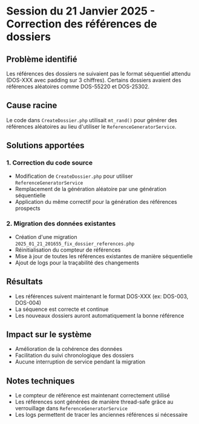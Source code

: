 # Session du 21 Janvier 2025 - Correction des références de dossiers

## Problème identifié
Les références des dossiers ne suivaient pas le format séquentiel attendu (DOS-XXX avec padding sur 3 chiffres). Certains dossiers avaient des références aléatoires comme DOS-55220 et DOS-25302.

## Cause racine
Le code dans `CreateDossier.php` utilisait `mt_rand()` pour générer des références aléatoires au lieu d'utiliser le `ReferenceGeneratorService`.

## Solutions apportées

### 1. Correction du code source
- Modification de `CreateDossier.php` pour utiliser `ReferenceGeneratorService`
- Remplacement de la génération aléatoire par une génération séquentielle
- Application du même correctif pour la génération des références prospects

### 2. Migration des données existantes
- Création d'une migration `2025_01_21_201655_fix_dossier_references.php`
- Réinitialisation du compteur de références
- Mise à jour de toutes les références existantes de manière séquentielle
- Ajout de logs pour la traçabilité des changements

## Résultats
- Les références suivent maintenant le format DOS-XXX (ex: DOS-003, DOS-004)
- La séquence est correcte et continue
- Les nouveaux dossiers auront automatiquement la bonne référence

## Impact sur le système
- Amélioration de la cohérence des données
- Facilitation du suivi chronologique des dossiers
- Aucune interruption de service pendant la migration

## Notes techniques
- Le compteur de référence est maintenant correctement utilisé
- Les références sont générées de manière thread-safe grâce au verrouillage dans `ReferenceGeneratorService`
- Les logs permettent de tracer les anciennes références si nécessaire
